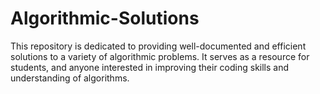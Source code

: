 # Algorithmic-Solutions
This repository is dedicated to providing well-documented and efficient solutions to a variety of algorithmic problems. It serves as a resource for students, and anyone interested in improving their coding skills and understanding of algorithms.
